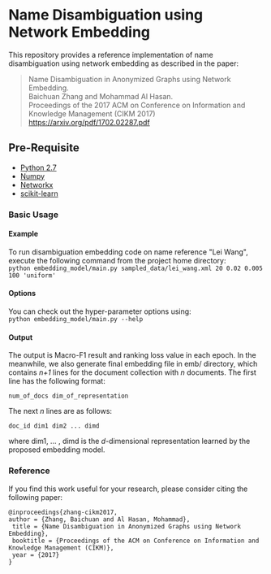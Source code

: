 # Name Disambiguation using Network Embedding
This repository provides a reference implementation of name disambiguation using network embedding as described in the paper:<br>
> Name Disambiguation in Anonymized Graphs using Network Embedding.<br>
> Baichuan Zhang and Mohammad Al Hasan.<br>
> Proceedings of the 2017 ACM on Conference on Information and Knowledge Management (CIKM 2017)<br>
> <https://arxiv.org/pdf/1702.02287.pdf>
## Pre-Requisite

* [Python 2.7](https://www.python.org/) 
* [Numpy](http://www.numpy.org/)
* [Networkx](https://networkx.github.io/)
* [scikit-learn](http://scikit-learn.org/stable/)

### Basic Usage

#### Example
To run disambiguation embedding code on name reference "Lei Wang", execute the following command from the project home directory:<br/>
	``python embedding_model/main.py sampled_data/lei_wang.xml 20 0.02 0.005 100 'uniform'``
  
#### Options
You can check out the hyper-parameter options using:<br/>
	``python embedding_model/main.py --help``

#### Output
The output is Macro-F1 result and ranking loss value in each epoch.
In the meanwhile, we also generate final embedding file in emb/ directory, which contains *n+1* lines for the document collection with *n* documents. 
The first line has the following format:

	num_of_docs dim_of_representation

The next *n* lines are as follows:
	
	doc_id dim1 dim2 ... dimd

where dim1, ... , dimd is the *d*-dimensional representation learned by the proposed embedding model.

### Reference
If you find this work useful for your research, please consider citing the following paper:

	@inproceedings{zhang-cikm2017,
	author = {Zhang, Baichuan and Al Hasan, Mohammad},
	 title = {Name Disambiguation in Anonymized Graphs using Network Embedding},
	 booktitle = {Proceedings of the ACM on Conference on Information and Knowledge Management (CIKM)},
	 year = {2017}
	}
